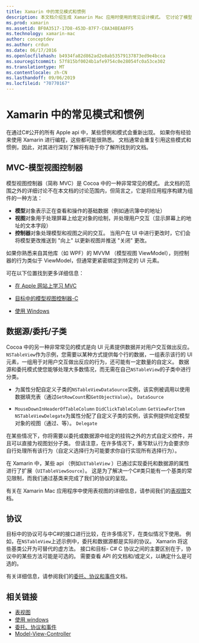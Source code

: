 ```yaml
---
title: Xamarin 中的常见模式和惯例
description: 本文档介绍生成 Xamarin Mac 应用时使用的常见设计模式。 它讨论了模型-视图-控制器模式、数据源和委托模式以及协议。
ms.prod: xamarin
ms.assetid: BF0A3517-17D8-453D-87F7-C8A34BEA8FF5
ms.technology: xamarin-mac
author: conceptdev
ms.author: crdun
ms.date: 06/17/2016
ms.openlocfilehash: b4934fa82d862ad2e8ab53579137873ed9e4bcca
ms.sourcegitcommit: 57f815bf0024b1afe9754c0e28054fc0a53ce302
ms.translationtype: MT
ms.contentlocale: zh-CN
ms.lasthandoff: 09/06/2019
ms.locfileid: "70770167"
---
```

# <a name="common-patterns-and-idioms-in-xamarinmac"></a>Xamarin 中的常见模式和惯例

在通过C#公开的所有 Apple api 中，某些惯例和模式会重新出现。 如果你有经验来使用 Xamarin 进行编程，这些都可能很熟悉。 文档通常会重复引用这些模式和惯例，因此，对其进行深刻了解将有助于你了解所找到的文档。

## <a name="mvc---model-view-controller"></a>MVC-模型视图控制器

模型视图控制器（简称 MVC）是 Cocoa 中的一种非常常见的模式。 此文档的范围之外的详细讨论不在本文档的讨论范围内，但简言之，它是将应用程序构建为组件的一种方法：

- **模型**对象表示正在查看和操作的基础数据（例如通讯簿中的地址）
- **视图**对象用于处理屏幕上给定对象的绘制，并处理用户交互（显示屏幕上的地址的文本字段）
- **控制器**对象处理模型和视图之间的交互。 当用户在 UI 中进行更改时，它们会将模型更改推送到 "向上" 以更新视图并推送 "关闭" 更改。

如果你熟悉来自其他库（如 WPF）的 MVVM （模型视图 ViewModel），则控制器的行为类似于 ViewModel，但通常更紧密绑定到特定的 UI 元素。

可在以下位置找到更多详细信息：

- [在 Apple 网站上学习 MVC](https://developer.apple.com/library/ios/documentation/general/conceptual/devpedia-cocoacore/MVC.html)

- [目标中的模型视图控制器-C](https://developer.apple.com/library/ios/documentation/general/conceptual/CocoaEncyclopedia/Model-View-Controller/Model-View-Controller.html)
- [使用 Windows](~/mac/user-interface/window.md)

## <a name="data-source--delegate--subclassing"></a>数据源/委托/子类

Cocoa 中的另一种非常常见的模式是向 UI 元素提供数据并对用户交互做出反应。 `NSTableView`作为示例，您需要以某种方式提供每个行的数据，一组表示该行的 UI 元素，一组用于对用户交互做出反应的行为，还可能有一定数量的自定义。 数据源和委托模式使您能够处理大多数情况，而无需在自己`NSTableView`的子类中进行分类。

- 为属性分配自定义子类的`NSTableViewDataSource`实例，该实例被调用以使用数据填充表（通过`GetRowCount`和`GetObjectValue`）。 `DataSource`

- `MouseDownInHeaderOfTableColumn` `DidClickTableColumn` `GetViewForItem` `NSTableViewDelegate`为属性分配了自定义子类的实例，该实例提供给定模型对象的视图（通过、等）。 `Delegate`

在某些情况下，你将需要以委托或数据源中给定的挂钩之外的方式自定义控件，并且可以直接为视图划分子类。 但请注意，在许多情况下，重写默认行为会要求你自行处理所有该行为（自定义选择行为可能要求你自行实现所有选择行为）。

在 Xamarin 中，某些 api （例如`UITableView` ）已通过实现委托和数据源的属性进行了扩展（`UITableViewSource`）。 这是为了解决一个C#类只能有一个基类的常见限制，而我们通过基类来完成了我们的协议的呈现。

有关在 Xamarin Mac 应用程序中使用表视图的详细信息，请参阅我们的[表视图](~/mac/user-interface/table-view.md)文档。

## <a name="protocols"></a>协议

目标中的协议可与中C#的接口进行比较，在许多情况下，在类似情况下使用。 例如，在`NSTableView`上述示例中，委托和数据源都是实际的协议。 Xamarin 将这些基类公开为可替代的虚方法。 接口和目标- C# C 协议之间的主要区别在于，协议中的某些方法可能是可选的。 需要查看 API 的文档和/或定义，以确定什么是可选的。

有关详细信息，请参阅我们的[委托、协议和事件](~/ios/app-fundamentals/delegates-protocols-and-events.md)文档。

## <a name="related-links"></a>相关链接

- [表视图](~/mac/user-interface/table-view.md)
- [使用 windows](~/mac/user-interface/window.md)
- [委托、协议和事件](~/ios/app-fundamentals/delegates-protocols-and-events.md)
- [Model-View-Controller](https://developer.apple.com/library/ios/documentation/general/conceptual/CocoaEncyclopedia/Model-View-Controller/Model-View-Controller.html)
